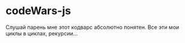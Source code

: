 # codeWars-js

Слушай парень мне этот кодварс абсолютно понятен.
Все эти мои циклы в циклах, рекурсии...
